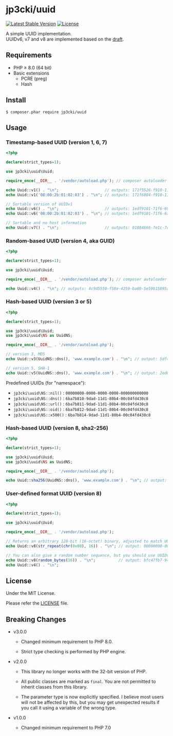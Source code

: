 jp3cki/uuid
===========

[![Latest Stable Version](https://poser.pugx.org/jp3cki/uuid/v)](//packagist.org/packages/jp3cki/uuid)
[![License](https://poser.pugx.org/jp3cki/uuid/license)](//packagist.org/packages/jp3cki/uuid)

A simple UUID implementation.<br>
UUIDv6, v7 and v8 are implemented based on the [draft](https://www.ietf.org/archive/id/draft-ietf-uuidrev-rfc4122bis-03.txt).

Requirements
------------

* PHP ≥ 8.0 (64 bit)
* Basic extensions
    - PCRE (preg)
    - Hash


Install
-------

```
$ composer.phar require jp3cki/uuid
```


Usage
-----

### Timestamp-based UUID (version 1, 6, 7)

```php
<?php

declare(strict_types=1);

use jp3cki\uuid\Uuid;

require_once(__DIR__ . '/vendor/autoload.php'); // composer autoloader

echo Uuid::v1() . "\n";                    // outputs: 171f5526-f910-11ed-88b6-ea8c2b49d6b3
echo Uuid::v1('08:00:2b:01:02:03') . "\n"; // outputs: 171f6804-f910-11ed-bae3-08002b010203

// Sortable version of UUIDv1
echo Uuid::v6() . "\n";                    // outputs: 1edf9101-71f6-69a8-9474-0ea6f6ebdfa1
echo Uuid::v6('08:00:2b:01:02:03') . "\n"; // outputs: 1edf9101-71f6-6a7a-a7fb-08002b010203

// Sortable and no host information
echo Uuid::v7() . "\n";                    // outputs: 01884666-7e1c-7cc2-a6e0-34adc6d76b52
```

### Random-based UUID (version 4, aka GUID)

```php
<?php

declare(strict_types=1);

use jp3cki\uuid\Uuid;

require_once(__DIR__ . '/vendor/autoload.php'); // composer autoloader

echo Uuid::v4() . "\n"; // outputs: 4c9d5550-f58e-4259-ba00-5e59b15895a0
```

### Hash-based UUID (version 3 or 5)

```php
<?php

declare(strict_types=1);

use jp3cki\uuid\Uuid;
use jp3cki\uuid\NS as UuidNS;

require_once(__DIR__ . '/vendor/autoload.php');

// version 3, MD5
echo Uuid::v3(UuidNS::dns(), 'www.example.com') . "\n"; // output: 5df41881-3aed-3515-88a7-2f4a814cf09e

// version 5, SHA-1
echo Uuid::v5(UuidNS::dns(), 'www.example.com') . "\n"; // output: 2ed6657d-e927-568b-95e1-2665a8aea6a2
```

Predefined UUIDs (for "namespace"):

* `jp3cki\uuid\NS::nil()` : `00000000-0000-0000-0000-000000000000`
* `jp3cki\uuid\NS::dns()` : `6ba7b810-9dad-11d1-80b4-00c04fd430c8`
* `jp3cki\uuid\NS::url()` : `6ba7b811-9dad-11d1-80b4-00c04fd430c8`
* `jp3cki\uuid\NS::oid()` : `6ba7b812-9dad-11d1-80b4-00c04fd430c8`
* `jp3cki\uuid\NS::x500()` : `6ba7b814-9dad-11d1-80b4-00c04fd430c8`


### Hash-based UUID (version 8, sha2-256)

```php
<?php

declare(strict_types=1);

use jp3cki\uuid\Uuid;
use jp3cki\uuid\NS as UuidNS;

require_once(__DIR__ . '/vendor/autoload.php');

echo Uuid::sha256(UuidNS::dns(), 'www.example.com') . "\n"; // output: 401835fd-a627-870a-873f-ed73f2bc5b2c

```


### User-defined format UUID (version 8)

```php
<?php

declare(strict_types=1);

use jp3cki\uuid\Uuid;

require_once(__DIR__ . '/vendor/autoload.php');

// Returns an arbitrary 128-bit (16-octet) binary, adjusted to match UUIDv8.
echo Uuid::v8(str_repeat(chr(0x00), 16)) . "\n"; // output: 00000000-0000-8000-8000-000000000000

// You can also give a random number sequence, but you should use UUIDv4.
echo Uuid::v8(random_bytes(16)) . "\n";          // output: bfc47fb7-948f-8833-87e0-cae07c85d30d
echo Uuid::v4() . "\n";

```


License
-------

Under the MIT License.

Please refer the [LICENSE](https://github.com/fetus-hina/uuid/blob/master/LICENSE) file.


Breaking Changes
----------------

- v3.0.0
  - Changed minimum requirement to PHP 8.0.

  - Strict type checking is performed by PHP engine.

- v2.0.0
  - This library no longer works with the 32-bit version of PHP.

  - All public classes are marked as `final`. You are not permitted to inherit classes from this library.

  - The parameter type is now explicitly specified.
    I believe most users will not be affected by this, but you may get unexpected results if you call it using a
    variable of the wrong type.

- v1.0.0
  - Changed minimum requirement to PHP 7.0
